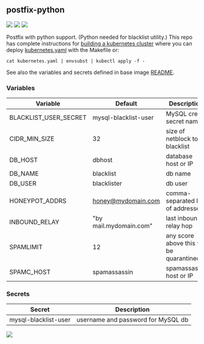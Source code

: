 ## postfix-python
[![](https://images.microbadger.com/badges/version/instantlinux/postfix-python.svg)](https://microbadger.com/images/instantlinux/postfix-python "Version badge") [![](https://images.microbadger.com/badges/image/instantlinux/postfix-python.svg)](https://microbadger.com/images/instantlinux/postfix-python "Image badge") [![](https://images.microbadger.com/badges/commit/instantlinux/postfix-python.svg)](https://microbadger.com/images/instantlinux/postfix-python "Commit badge")

Postfix with python support. (Python needed for blacklist utility.) This repo has complete instructions for
[building a kubernetes cluster](https://github.com/instantlinux/docker-tools/blob/master/k8s/README.md) where you can deploy [kubernetes.yaml](https://github.com/instantlinux/docker-tools/blob/master/images/postfix-python/kubernetes.yaml) with the Makefile or:
~~~
cat kubernetes.yaml | envsubst | kubectl apply -f -
~~~

See also the variables and secrets defined in base image [README](https://github.com/instantlinux/docker-tools/blob/master/images/postfix/README.md).

### Variables

| Variable | Default | Description |
| -------- | ------- | ----------- |
| BLACKLIST_USER_SECRET | mysql-blacklist-user | MySQL cred secret name |
| CIDR_MIN_SIZE | 32 | size of netblock to blacklist |
| DB_HOST | dbhost | database host or IP |
| DB_NAME | blacklist | db name |
| DB_USER | blacklister | db user |
| HONEYPOT_ADDRS | honey@mydomain.com | comma-separated list of addresses |
| INBOUND_RELAY | "by mail.mydomain.com" | last inbound relay hop |
| SPAMLIMIT | 12 | any score above this will be quarantined |
| SPAMC_HOST | spamassassin | spamassassin host or IP |

### Secrets

| Secret | Description |
| ------ | ----------- |
| mysql-blacklist-user | username and password for MySQL db |

[![](https://images.microbadger.com/badges/license/instantlinux/postfix-python.svg)](https://microbadger.com/images/instantlinux/postfix-python "License badge")
